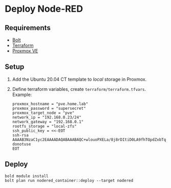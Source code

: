 # Deploy Node-RED

## Requirements

* [Bolt]
* [Terraform]
* [Proxmox VE]

## Setup

1. Add the Ubuntu 20.04 CT template to *local* storage in Proxmox.

2. Define terraform variables, create `terraform/terraform.tfvars`.
   Example:

       proxmox_hostname = "pve.home.lab"
       proxmox_password = "supersecret"
       proxmox_target_node = "pve"
       network_ip = "192.168.0.23/24"
       network_gateway = "192.168.0.1"
       rootfs_storage = "local-zfs"
       ssh_public_key = <<-EOT
       ssh-rsa AAAAB3NzaC1yc2EAAAADAQABAAABAQC+wlouoPXELa/8j8rDItiD0LA9fhTOpdZxbTqd8YaA/+NwhcDRU46gBwUY3lL8Su8IRlrdTCsiuUqpF4jVoOxnBjP2CTkeImBRheQFIA61jKa/3iSRWJc12BBF21eL2mjVlbbfoXw1zi/CNhy8Yc4c0XGfHvecC4ZX424vp6wBFwHwhzD+2mVZnAlg1m6d2qUERypIUaaPqxpGXwx020IeBgHECot8g6wMJ+nSFX2vHE4zKL5ZDfK+f2pC3smPbiqXA8GGYaYRpj4FRPDpGTV/A+Y/NFZiDHyUrM8PV6t/o6xObDeo4Turjch3gtz/rZc3YDFVp+sNuQvnlnzBzi6x donotuse
       EOT

## Deploy

    bold module install
    bolt plan run nodered_container::deploy --target nodered

[Bolt]: https://puppet.com/open-source/bolt/
[Terraform]: https://terraform.io
[Proxmox VE]: https://www.proxmox.com/en/proxmox-ve
